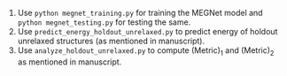 1. Use `python megnet_training.py` for training the MEGNet model and `python megnet_testing.py` for testing the same.
2. Use `predict_energy_holdout_unrelaxed.py` to predict energy of holdout unrelaxed structures (as mentioned in manuscript).
3. Use `analyze_holdout_unrelaxed.py` to compute (Metric)<sub>1</sub> and (Metric)<sub>2</sub> as mentioned in manuscript.

